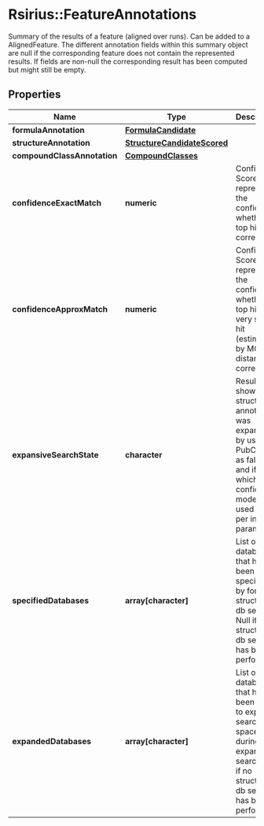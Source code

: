 # Rsirius::FeatureAnnotations

Summary of the results of a feature (aligned over runs). Can be added to a AlignedFeature.  The different annotation fields within this summary object are null if the corresponding  feature does not contain the represented results. If fields are non-null  the corresponding result has been computed but might still be empty.

## Properties
Name | Type | Description | Notes
------------ | ------------- | ------------- | -------------
**formulaAnnotation** | [**FormulaCandidate**](FormulaCandidate.md) |  | [optional] 
**structureAnnotation** | [**StructureCandidateScored**](StructureCandidateScored.md) |  | [optional] 
**compoundClassAnnotation** | [**CompoundClasses**](CompoundClasses.md) |  | [optional] 
**confidenceExactMatch** | **numeric** | Confidence Score that represents the confidence whether the top hit is correct. | [optional] 
**confidenceApproxMatch** | **numeric** | Confidence Score that represents the confidence whether the top hit or a very similar hit (estimated by MCES distance) is correct. | [optional] 
**expansiveSearchState** | **character** | Result that shows if structure annotation was expanded by using PubChem as fallback and if so, which confidence mode was used (as per input paramter) | [optional] [Enum: [OFF, EXACT, APPROXIMATE]] 
**specifiedDatabases** | **array[character]** | List of databases that have been specified by for structure db search. Null if no structure db search has been performed. | [optional] 
**expandedDatabases** | **array[character]** | List of databases that have been used to expand search space during expansive search. Null if no structure db search has been performed. | [optional] 



